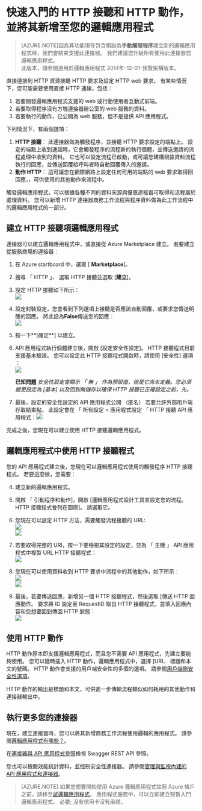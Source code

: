 <properties
   pageTitle="使用邏輯應用程式中 HTTP 接聽和連接器 |Microsoft Azure 應用程式服務 "
   description="如何建立及設定 HTTP 接聽和 HTTP 動作連接器] 或 [API 應用程式，並將其用於 Azure 應用程式服務中的邏輯應用程式"
   services="logic-apps"
   documentationCenter=".net,nodejs,java"
   authors="anuragdalmia"
   manager="erikre"
   editor=""/>

<tags
   ms.service="logic-apps"
   ms.devlang="multiple"
   ms.topic="article"
   ms.tgt_pltfrm="na"
   ms.workload="integration"
   ms.date="08/31/2016"
   ms.author="prkumar"/>


# <a name="get-started-with-the-http-listener-and-http-action-and-add-it-to-your-logic-app"></a>快速入門的 HTTP 接聽和 HTTP 動作，並將其新增至您的邏輯應用程式

> [AZURE.NOTE]因為其功能現在包含預設為**手動觸發程序**建立新的邏輯應用程式時，我們會結束支援此連接器。  我們建議您升級所有使用此連接器您邏輯應用程式。  
> 此版本，請參閱適用於邏輯應用程式 2014年-12-01-預覽架構版本。

直接連接到 HTTP 資源接聽 HTTP 要求及設定 HTTP web 要求。 有某些情況下，您可能需要使用直接 HTTP 連線，包括︰

1.  若要開發邏輯應用程式支援的 web 或行動使用者互動式前端。
2.  若要取得程序沒有方塊連接器辦公室的 web 服務的資料。
3.  若要執行的動作，已公開為 web 服務，但不是提供 API 應用程式。

下列情況下，有兩個選項︰

1. **HTTP 接聽**︰ 此連接器做為觸發程序，並接聽 HTTP 要求設定的端點上。 設定的端點上收到通話時，它會觸發程序的流程新的執行個體，並傳送邀請的流程處理中收到的資料。 它也可以設定流程已啟動，或可讓您建構根據資料流程執行的回應，並傳送回覆給呼叫者時自動回覆傳入的邀請。
2. **動作 HTTP**︰ 這可讓您在網際網路上設定任何可用的端點的 web 要求取得回回應，，可供使用的其他動作來流程中。

觸發邏輯應用程式，可以根據各種不同的資料來源與優惠連接器可取得和流程屬於處理資料。 您可以新增 HTTP 連接器商務工作流程與程序資料做為此工作流程中的邏輯應用程式的一部分。 

## <a name="creating-an-http-listener-for-your-logic-app"></a>建立 HTTP 接聽項邏輯應用程式
連接器可以建立邏輯應用程式中，或直接從 Azure Marketplace 建立。 若要建立從服務商場的連接器︰  

1. 在 Azure startboard 中，選取 [ **Marketplace**]。
2. 搜尋 「 HTTP 」、 選取 HTTP 接聽並選取 [**建立**]。
3.  設定 HTTP 接聽如下所示︰  
![][1]

4.  設定封裝設定，您會看到下列選項上接聽是否應該自動回覆，或要求您傳送明確的回應。 將此設為**False**傳送您的回應︰  
![][2]

5.  按一下**[確定**] 以建立。
6.  API 應用程式執行個體建立後，開啟 [設定安全性設定]。 HTTP 接聽程式目前支援基本驗證。 您可以設定此 HTTP 接聽程式開啟時，請使用 [安全性] 選項︰  
![][3]
  
    **已知問題**  *安全性設定會顯示 「 無 」 作為預設值，但是它尚未定義。您必須變更設定為 [基本] 以及回到無儲存以確保 HTTP 接聽已正確設定之前，先。*

7. 最後，設定的安全性設定的 API 應用程式公開 （匿名） 若要允許外部用戶端存取結束點。 此設定會在 「 所有設定 > 應用程式設定 「 HTTP 接聽 API 應用程式︰![][10]

完成之後，您現在可以建立使用 HTTP 接聽邏輯應用程式。

## <a name="using-the-http-listener-in-your-logic-app"></a>邏輯應用程式中使用 HTTP 接聽程式
您的 API 應用程式建立後，您現在可以邏輯應用程式使用的觸發程序 HTTP 接聽程式。 若要這麼做，您需要︰

4.  建立新的邏輯應用程式。
5.  開啟 「 引動程序和動作]，開啟 [邏輯應用程式設計工具並設定您的流程。 HTTP 接聽程式會列在圖庫]。 請選取它。
6.  您現在可以設定 HTTP 方法，需要觸發流程接聽的 URL:  
![][4]  
![][5]

7.  若要取得完整的 URI，按一下要檢視其設定的設定，並為 「 主機 」 API 應用程式中複製 URL HTTP 接聽程式︰  
![][6]
8.  您現在可以使用資料收到 HTTP 要求中流程中的其他動作，如下所示︰  
![][7]  
![][8]
9.  最後，若要傳送回應，新增另一個 HTTP 接聽程式，然後選取 [傳送 HTTP 回應動作。 要求將 ID 設定至 RequestID 取自 HTTP 接聽程式，並填入回應內容和您想要回到傳回 HTTP 狀態︰  
![][9]

## <a name="using-the-http-action"></a>使用 HTTP 動作
HTTP 動作原本即支援邏輯應用程式，而且您不需要 API 應用程式，先建立要能夠使用。 您可以隨時插入 HTTP 動作，邏輯應用程式中，選擇 [URI、 標題和本文的號碼。
HTTP 動作會支援的用戶端安全性的多個的選項。 請參閱[用戶端側安全性選項](../scheduler/scheduler-outbound-authentication.md)。

HTTP 動作的輸出是標題和本文，可供進一步傳輸流程類似如何耗用的其他動作和連接器輸出中。

## <a name="do-more-with-your-connector"></a>執行更多您的連接器
現在，建立連接器時，您可以將其新增商務工作流程使用邏輯的應用程式。 請參閱[邏輯應用程式有哪些？](app-service-logic-what-are-logic-apps.md)。

在[連接器與 API 應用程式參照](http://go.microsoft.com/fwlink/p/?LinkId=529766)檢視 Swagger REST API 參照。

您也可以檢閱效能統計資料，並控制安全性連接器。 請參閱[管理與監視內建的 API 應用程式和連接器](app-service-logic-monitor-your-connectors.md)。

> [AZURE.NOTE] 如果您想要開始使用 Azure 邏輯應用程式註冊 Azure 帳戶之前，請移至[試邏輯應用程式](https://tryappservice.azure.com/?appservice=logic)。 應用程式服務中，可以立即建立短暫入門邏輯應用程式。 必要; 沒有信用卡沒有承諾。

<!--Image references-->
[1]: ./media/app-service-logic-connector-http/1.png
[2]: ./media/app-service-logic-connector-http/2.png
[3]: ./media/app-service-logic-connector-http/3.png
[4]: ./media/app-service-logic-connector-http/4.png
[5]: ./media/app-service-logic-connector-http/5.png
[6]: ./media/app-service-logic-connector-http/6.png
[7]: ./media/app-service-logic-connector-http/7.png
[8]: ./media/app-service-logic-connector-http/8.png
[9]: ./media/app-service-logic-connector-http/9.png
[10]: ./media/app-service-logic-connector-http/10.png
